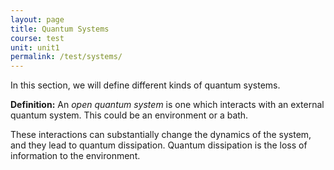 ```yaml
---
layout: page
title: Quantum Systems
course: test
unit: unit1
permalink: /test/systems/
---
```


In this section, we will define different kinds of quantum systems. 

<div class="definition">
<b>Definition:</b> An <i> open quantum system </i> is one which interacts with an external quantum system. This could be an environment or a bath. 
</div>

These interactions can substantially change the dynamics of the system, and they lead to quantum dissipation. Quantum dissipation is the loss of information to the environment. 




